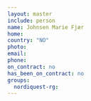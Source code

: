 ```yaml
---
layout: master
include: person
name: Johnsen Marie Fjær
home:
country: "NO"
photo:
email:
phone:
on_contract: no
has_been_on_contract: no
groups:
  nordiquest-rg:
---
```

